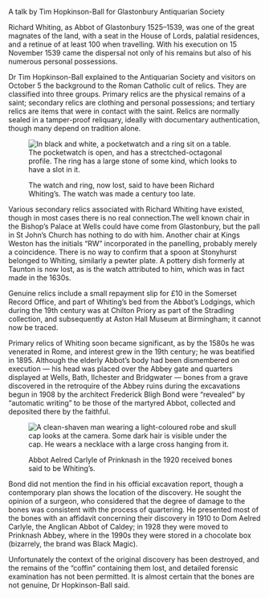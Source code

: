<aside class="boxout ednote">

A talk by Tim Hopkinson-Ball for Glastonbury Antiquarian Society

</aside>

Richard Whiting, as Abbot of Glastonbury 1525–1539, was one of the great
magnates of the land, with a seat in the House of Lords, palatial
residences, and a retinue of at least 100 when travelling. With his
execution on 15 November 1539 came the dispersal not only of his remains
but also of his numerous personal possessions.

Dr Tim Hopkinson-Ball explained to the Antiquarian Society and visitors
on October 5 the background to the Roman Catholic cult of relics. They
are classified into three groups. Primary relics are the physical
remains of a saint; secondary relics are clothing and personal
possessions; and tertiary relics are items that were in contact with the
saint. Relics are normally sealed in a tamper-proof reliquary, ideally
with documentary authentication, though many depend on tradition alone.

<figure>
<img src="../whiting-ring.jpg" alt="In black and white, a pocketwatch and a ring sit on a table. The pocketwatch is open, and has a strectched-octagonal profile. The ring has a large stone of some kind, which looks to have a slot in it.">
<figcaption>

The watch and ring, now lost, said to have been Richard Whiting’s. The
watch was made a century too late.

</figcaption>
</figure>

Various secondary relics associated with Richard Whiting have existed,
though in most cases there is no real connection.The well known chair in
the Bishop’s Palace at Wells could have come from Glastonbury, but the
pall in St John’s Church has nothing to do with him. Another chair at
Kings Weston has the initials “RW” incorporated in the panelling,
probably merely a coincidence. There is no way to confirm that a spoon
at Stonyhurst belonged to Whiting, similarly a pewter plate. A pottery
dish formerly at Taunton is now lost, as is the watch attributed to him,
which was in fact made in the 1630s.

Genuine relics include a small repayment slip for £10 in the Somerset
Record Office, and part of Whiting’s bed from the Abbot’s Lodgings,
which during the 19th century was at Chilton Priory as part of the
Stradling collection, and subsequently at Aston Hall Museum at
Birmingham; it cannot now be traced.

Primary relics of Whiting soon became significant, as by the 1580s he
was venerated in Rome, and interest grew in the 19th century; he was
beatified in 1895. Although the elderly Abbot’s body had been
dismembered on execution — his head was placed over the Abbey gate and
quarters displayed at Wells, Bath, Ilchester and Bridgwater — bones from
a grave discovered in the retroquire of the Abbey ruins during the
excavations begun in 1908 by the architect Frederick Bligh Bond were
“revealed” by “automatic writing” to be those of the martyred Abbot,
collected and deposited there by the faithful.

<figure>
<img src="../whiting-carlyle.jpg" alt="A clean-shaven man wearing a light-coloured robe and skull cap looks at the camera. Some dark hair is visible under the cap. He wears a necklace with a large cross hanging from it.">
<figcaption>

Abbot Aelred Carlyle of Prinknash in the 1920 received bones said to be
Whiting’s.

</figcaption>
</figure>

Bond did not mention the find in his official excavation report, though
a contemporary plan shows the location of the discovery. He sought the
opinion of a surgeon, who considered that the degree of damage to the
bones was consistent with the process of quartering. He presented most
of the bones with an affidavit concerning their discovery in 1910 to Dom
Aelred Carlyle, the Anglican Abbot of Caldey; in 1928 they were moved to
Prinknash Abbey, where in the 1990s they were stored in a chocolate box
(bizarrely, the brand was Black Magic).

Unfortunately the context of the original discovery has been destroyed,
and the remains of the “coffin” containing them lost, and detailed
forensic examination has not been permitted. It is almost certain that
the bones are not genuine, Dr Hopkinson-Ball said.
